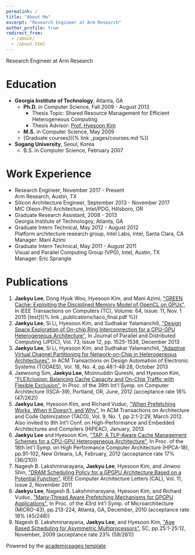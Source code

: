```yaml
---
permalink: /
title: "About Me"
excerpt: "Research Engineer at Arm Research"
author_profile: true
redirect_from: 
  - /about/
  - /about.html
---
```


Research Engineer at Arm Research

Education
======
- **Georgia Institute of Technology**, Atlanta, GA
  - **Ph.D.** in Computer Science, Fall 2009 - August 2013
    - Thesis Topic: Shared Resource Management for Efficient Heterogeneous Computing
    - Thesis Advisor: [Prof. Hyesoon Kim](http://cc.gatech.edu/~hyesoon)
  - **M.S.** in Computer Science, May 2009
  - [Graduate courses]({% link _pages/courses.md %})
- **Sogang University**, Seoul, Korea
  - B.S. in Computer Science, February 2007

Work Experience
======
- Research Engineer, November 2017 - Present
  <br>Arm Research, Austin, TX
- Silicon Architecture Engineer, September 2013 - November 2017
  <br>MIC (Xeon-Phi) Architecture, Intel/PDG, Hillsboro, OR
- Graduate Research Assistant, 2008 - 2013
  <br>Georgia Institute of Technologoy, Atlanta, GA
- Graduate Intern Technical, May 2012 - August 2012
  <br>Platform architecture research group, Intel Labs, Intel, Santa Clara, CA
  <br>Manager: Mani Azimi
- Graduate Intern Technical, May 2011 - August 2011
  <br>Visual and Parallel Computing Group (VPG), Intel, Austin, TX
  <br>Manager: Eric Sprangle

Publications
======
1. **Jaekyu Lee**, Dong Hyuk Woo, Hyesoon Kim, and Mani Azimi, ["GREEN Cache: Exploiting the Disciplined Memory Model of OpenCL on GPUs"](https://ieeexplore.ieee.org/document/7018047), In IEEE Transactions on Computers (TC), Volume: 64, Issue: 11, Nov. 1 2015 [test]({% link _publications/taco_final.pdf %})
1. **Jaekyu Lee**, Si Li, Hyesoon Kim, and Sudhakar Yalamanchili, ["Design Space Exploration of On-chip Ring Interconnection for a CPU-GPU Heterogeneous Architecture"](https://www.sciencedirect.com/science/article/abs/pii/S0743731513001524?via%3Dihub), In Journal of Parallel and Distributed Computing (JPDC), Vol. 73, Issue 12, pp. 1525-1538, December 2013
1. **Jaekyu Lee**, Si Li, Hyesoon Kim, and Sudhakar Yalamanchili, ["Adaptive Virtual Channel Partitioning for Network-on-Chip in Heterogeneous Architectures"](https://dl.acm.org/doi/10.1145/2504906), In ACM Transactions on Design Automation of Electronic Systems (TODAES), Vol. 18, No. 4, pp.48:1-48:28, October 2013
1. Jaewoong Sim, **Jaekyu Lee**, Moinnuddin Qureshi, and Hyesoon Kim, ["FLEXclusion: Balancing Cache Capacity and On-Chip Traffic with Flexible Exclusion"](https://ieeexplore.ieee.org/document/6237028), In Proc. of the 39th Int'l Symp. on Computer Architecture (ISCA-39), Portland, OR, June, 2012 (acceptance rate 18% (47/262))
1. **Jaekyu Lee**, Hyesoon Kim, and Richard Vuduc, ["When Prefetching Works, When It Doesn't, and Why"](https://dl.acm.org/doi/10.1145/2133382.2133384), In ACM Transactions on Architecture and Code Optimization (TACO), Vol. 9, No. 1, pp.2:1-2:29, March 2012. Also invited to 8th Int'l Conf. on High-Performance and Embedded Architectures and Compilers (HiPEAC), January, 2013
1. **Jaekyu Lee** and Hyesoon Kim, ["TAP: A TLP-Aware Cache Management Schemes for a CPU-GPU Heterogeneous Architecture"](https://ieeexplore.ieee.org/document/6168947), In Proc. of the 18th Int'l Symp. on High Performance Computer Architecture (HPCA-18), pp.91-102, New Orleans, LA, February, 2012 (acceptance rate 17% (36/210))
1. Nagesh B. Lakshminarayana, **Jaekyu Lee**, Hyesoon Kim, and Jinwoo Shin, ["DRAM Scheduling Policy for a GPGPU Architecture Based on a Potential Function"](https://ieeexplore.ieee.org/document/6092408), IEEE Computer Architecture Letters (CAL), Vol. 11, Issue 2, November 2011
1. **Jaekyu Lee**, Nagesh B. Lakshminarayana, Hyesoon Kim, and Richard Vuduc, ["Many-Thread Aware Prefetching Mechanisms for GPGPU Applications"](https://ieeexplore.ieee.org/document/5695538), In Proc. of the 43rd Int'l Symp. of Microarchitecture (MICRO-43), pp.213-224, Atlanta, GA, December, 2010 (acceptance rate 18% (45/248))
1. Nagesh B. Lakshminarayana, **Jaekyu Lee**, and Hyesoon Kim, ["Age Based Scheduling for Asymmetric Multiprocessors"](https://ieeexplore.ieee.org/document/6375576), SC, pp.25:1-25:12, November, 2009 (acceptance rate 23% (59/261))


Powered by the [academicpages template](https://github.com/academicpages/academicpages.github.io)
